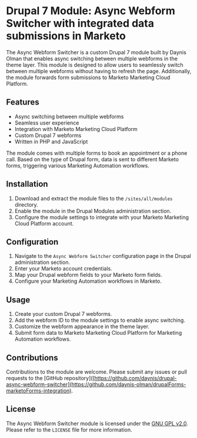 # Drupal 7 Module: Async Webform Switcher with integrated data submissions in Marketo

The Async Webform Switcher is a custom Drupal 7 module built by Daynis Olman that enables async switching between multiple webforms in the theme layer. This module is designed to allow users to seamlessly switch between multiple webforms without having to refresh the page. Additionally, the module forwards form submissions to Marketo Marketing Cloud Platform.

## Features

* Async switching between multiple webforms
* Seamless user experience
* Integration with Marketo Marketing Cloud Platform
* Custom Drupal 7 webforms
* Written in PHP and JavaScript

The module comes with multiple forms to book an appointment or a phone call. Based on the type of Drupal form, data is sent to different Marketo forms, triggering various Marketing Automation workflows.

## Installation

1. Download and extract the module files to the `/sites/all/modules` directory.
2. Enable the module in the Drupal Modules administration section.
3. Configure the module settings to integrate with your Marketo Marketing Cloud Platform account.

## Configuration

1. Navigate to the `Async Webform Switcher` configuration page in the Drupal administration section.
2. Enter your Marketo account credentials.
3. Map your Drupal webform fields to your Marketo form fields.
4. Configure your Marketing Automation workflows in Marketo.

## Usage

1. Create your custom Drupal 7 webforms.
2. Add the webform ID to the module settings to enable async switching.
3. Customize the webform appearance in the theme layer.
4. Submit form data to Marketo Marketing Cloud Platform for Marketing Automation workflows.

## Contributions

Contributions to the module are welcome. Please submit any issues or pull requests to the [GitHub repository]([https://github.com/daynis/drupal-async-webform-switcher](https://github.com/daynis-olman/drupalForms-marketoForms-integration).

## License

The Async Webform Switcher module is licensed under the [GNU GPL v2.0](https://www.gnu.org/licenses/old-licenses/gpl-2.0.en.html). Please refer to the `LICENSE` file for more information.
